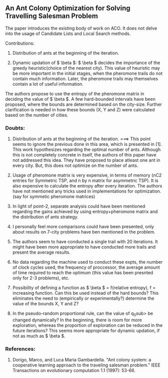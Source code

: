 ## An Ant Colony Optimization for Solving Travelling Salesman Problem

The paper introduces the existing body of work on ACO. It does not delve into the usage of Candidate Lists and Local Search methods.

Contributions: 
1. Distribution of ants at the beginning of the iteration. 

2. Dynamic updation of $ \beta $: $ \beta $ decides the importance of the greedy heuristic(choice of the nearest city). This value of heuristic may be more important in the initial stages, when the pheromone trails do not contain much information. Later, the pheromone trails may themselves contain a lot of useful information.

The authors propose to use the entropy of the pheromone matrix in deciding the value of $ \beta $. A few hard-bounded intervals have been proposed, where the bounds are determined based on the city-size. Further clarification is needed in how these bounds (X, Y and Z) were calculated based on the number of cities.

### Doubts:
1. Distribution of ants at the beginning of the iteration. ===> This point seems to ignore the previous done in this area, which is presented in [1]. This work hypothesizes regarding the optimal number of ants. Although this is not completely concrete in itself, the authors of this paper have not addressed this idea. They have proposed to place atleast one ant in every city. But, this does not optimize on the number of ants.

2. Usage of pheromone matrix is very expensive, in terms of memory (nC2 entries for Symmetric TSP, and n by n matrix for asymmetric TSP). It is also expensive to calculate the entropy after every iteration. The authors have not mentioned any tricks used in implementations for optimization.(say for symmetic pheromone matrices)

3. In light of point-2, separate analysis could have been mentioned regarding the gains achieved by using entropy+pheromone matrix and the distribution of ants strategy.

4. I personally feel more comparisons could have been presented, only about results on 7-city problems have ben mentioned in the problem.

5. The authors seem to have conducted a single trail with 20 iterations. It might have been more appropriate to have conducted more trails and present the average results.

6. No data regarding the machine used to conduct these expts, the number of clock cycles used, the frequency of proccessor, the average amount of time required to reach the optimum (this value has been presnted only for 2-3 problems), etc.

7. Possibility of defining a function as $ \beta $ = f(relative entropy), f = increasing function.
Can this be used instead of the hard bounds? This eliminates the need to (empirically or experimentally?) determine the value of the bounds X, Y and Z?

8. In the pseudo-random proportional rule, can the value of q<sub>0</sub>sub> be changed dynamically? In the beginning, there is room for more exploration, whereas the proportion of exploration can be reduced in the future iterations? This seems more appropriate for dynamic updation, if not as much as $ \beta $.  


### References:
1. Dorigo, Marco, and Luca Maria Gambardella. "Ant colony system: a cooperative learning approach to the traveling salesman problem." IEEE Transactions on evolutionary computation 1.1 (1997): 53-66.